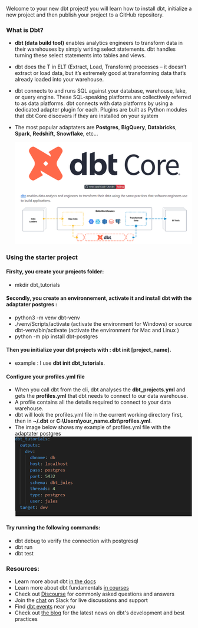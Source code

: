 Welcome to your new dbt project!
you will learn how to install dbt, initialize a new project and then publish your project to a GitHub repository.

### What is Dbt?
- **dbt (data build tool)** enables analytics engineers to transform data in their warehouses by simply writing select statements. dbt handles turning these select statements into tables and views.

- dbt does the T in ELT (Extract, Load, Transform) processes – it doesn’t extract or load data, but it’s extremely good at transforming data that’s already loaded into your warehouse. 

- dbt connects to and runs SQL against your database, warehouse, lake, or query engine. These SQL-speaking platforms are collectively referred to as data platforms. dbt connects with data platforms by using a dedicated adapter plugin for each. Plugins are built as Python modules that dbt Core discovers if they are installed on your system
- The most popular adaptaters are **Postgres**, **BigQuery**, **Databricks**, **Spark**, **Redshift**, **Snowflake**, etc...

   ![dbt-transform architecture](dbt-transform.png) 

  
### Using the starter project
#### Firslty, you create your projects folder:
 - mkdir dbt_tutorials

#### Secondly, you create an environnement, activate it and install dbt with the adaptater postgres :
 - python3 -m venv dbt-venv
 - ./venv/Scripts/activate (activate the environment for Windows) or source dbt-venv/bin/activate (activate the environment for Mac and Linux )
 - python -m pip install dbt-postgres
   
#### Then you initialize your dbt projects with : dbt init [project_name]. 
 - example : I use **dbt init dbt_tutorials**.

#### Configure your profiles.yml file
 - When you call dbt from the cli, dbt analyses the **dbt_projects.yml** and gets the **profiles.yml** that dbt needs to connect to our data warehouse.
 - A profile contains all the details required to connect to your data warehouse.
 - dbt will look the profiles.yml file in the current working directory first, then in  **~/.dbt** or **C:\Users\your_name\.dbt\profiles.yml**.
 - The image below shows my example of profiles.yml file with the adaptater postgres
    ![profiles.yml](my-profiles-postgres.PNG) 


#### Try running the following commands:
- dbt debug to verify the connection with postgresql
- dbt run
- dbt test

### Resources:
- Learn more about dbt [in the docs](https://docs.getdbt.com/docs/introduction)
- Learn more about dbt fundamentals [in courses](https://courses.getdbt.com/courses/fundamentals)
- Check out [Discourse](https://discourse.getdbt.com/) for commonly asked questions and answers
- Join the [chat](https://community.getdbt.com/) on Slack for live discussions and support
- Find [dbt events](https://events.getdbt.com) near you
- Check out [the blog](https://blog.getdbt.com/) for the latest news on dbt's development and best practices
